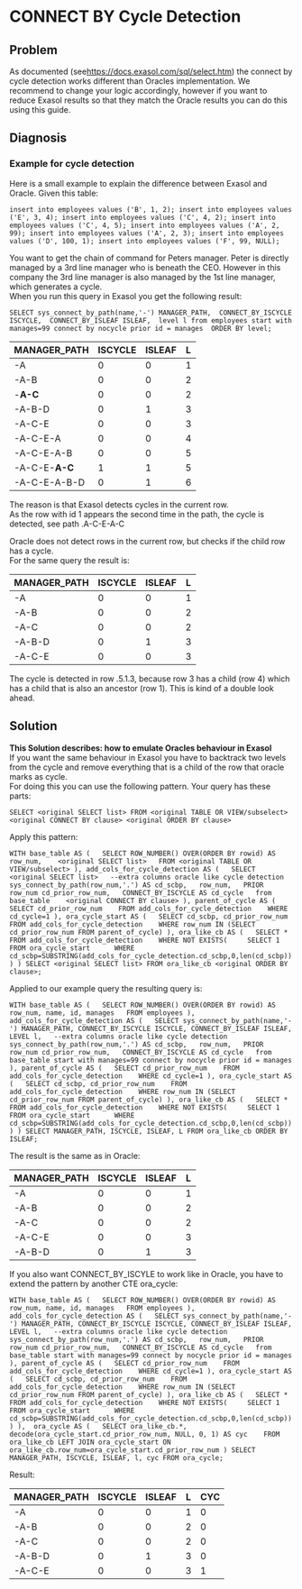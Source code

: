 # CONNECT BY Cycle Detection 
## Problem

As documented (see<https://docs.exasol.com/sql/select.htm>) the connect by cycle detection works different than Oracles implementation. We recommend to change your logic accordingly, however if you want to reduce Exasol results so that they match the Oracle results you can do this using this guide.

## Diagnosis

### Example for cycle detection

Here is a small example to explain the difference between Exasol and Oracle. Given this table:


```"code-sql"
insert into employees values ('B', 1, 2); insert into employees values ('E', 3, 4); insert into employees values ('C', 4, 2); insert into employees values ('C', 4, 5); insert into employees values ('A', 2, 99); insert into employees values ('A', 2, 3); insert into employees values ('D', 100, 1); insert into employees values ('F', 99, NULL); 
```
You want to get the chain of command for Peters manager. Peter is directly managed by a 3rd line manager who is beneath the CEO. However in this company the 3rd line manager is also managed by the 1st line manager, which generates a cycle.  
When you run this query in Exasol you get the following result:


```"code-sql"
SELECT sys_connect_by_path(name,'-') MANAGER_PATH,  CONNECT_BY_ISCYCLE ISCYCLE,  CONNECT_BY_ISLEAF ISLEAF,  level l from employees start with manages=99 connect by nocycle prior id = manages  ORDER BY level; 
```


| MANAGER_PATH | ISCYCLE | ISLEAF | L |
| --- | --- | --- | --- |
| -A | 0 | 0 | 1 |
| -A-B | 0 | 0 | 2 |
| -**A-C** | 0 | 0 | 2 |
| -A-B-D | 0 | 1 | 3 |
| -A-C-E | 0 | 0 | 3 |
| -A-C-E-A | 0 | 0 | 4 |
| -A-C-E-A-B | 0 | 0 | 5 |
| -A-C-E-**A-C** | 1 | 1 | 5 |
| -A-C-E-A-B-D | 0 | 1 | 6 |

The reason is that Exasol detects cycles in the current row.  
As the row with id 1 appears the second time in the path, the cycle is detected, see path .A-C-E-A-C

Oracle does not detect rows in the current row, but checks if the child row has a cycle.  
For the same query the result is:



| MANAGER_PATH | ISCYCLE | ISLEAF | L |
| --- | --- | --- | --- |
| -A | 0 | 0 | 1 |
| -A-B | 0 | 0 | 2 |
| -A-C | 0 | 0 | 2 |
| -A-B-D | 0 | 1 | 3 |
| -A-C-E | 0 | 0 | 3 |

The cycle is detected in row .5.1.3, because row 3 has a child (row 4) which has a child that is also an ancestor (row 1). This is kind of a double look ahead.

## Solution

**This Solution describes: how to emulate Oracles behaviour in Exasol**  
If you want the same behaviour in Exasol you have to backtrack two levels from the cycle and remove everything that is a child of the row that oracle marks as cycle.  
For doing this you can use the following pattern. Your query has these parts:


```
SELECT <original SELECT list> FROM <original TABLE OR VIEW/subselect> <original CONNECT BY clause> <original ORDER BY clause> 
```
Apply this pattern:


```"code-sql"
WITH base_table AS (   SELECT ROW_NUMBER() OVER(ORDER BY rowid) AS row_num,    <original SELECT list>   FROM <original TABLE OR VIEW/subselect> ), add_cols_for_cycle_detection AS (   SELECT <original SELECT list>   --extra columns oracle like cycle detection   sys_connect_by_path(row_num,'.') AS cd_scbp,   row_num,   PRIOR row_num cd_prior_row_num,   CONNECT_BY_ISCYCLE AS cd_cycle   from base_table    <original CONNECT BY clause> ), parent_of_cycle AS (   SELECT cd_prior_row_num    FROM add_cols_for_cycle_detection    WHERE cd_cycle=1 ), ora_cycle_start AS (   SELECT cd_scbp, cd_prior_row_num    FROM add_cols_for_cycle_detection    WHERE row_num IN (SELECT cd_prior_row_num FROM parent_of_cycle) ), ora_like_cb AS (   SELECT * FROM add_cols_for_cycle_detection    WHERE NOT EXISTS(     SELECT 1 FROM ora_cycle_start      WHERE cd_scbp=SUBSTRING(add_cols_for_cycle_detection.cd_scbp,0,len(cd_scbp))   ) ) SELECT <original SELECT list> FROM ora_like_cb <original ORDER BY clause>; 
```
Applied to our example query the resulting query is:


```"code-sql"
WITH base_table AS (   SELECT ROW_NUMBER() OVER(ORDER BY rowid) AS row_num, name, id, manages   FROM employees ), add_cols_for_cycle_detection AS (   SELECT sys_connect_by_path(name,'-') MANAGER_PATH, CONNECT_BY_ISCYCLE ISCYCLE, CONNECT_BY_ISLEAF ISLEAF, LEVEL l,   --extra columns oracle like cycle detection   sys_connect_by_path(row_num,'.') AS cd_scbp,   row_num,   PRIOR row_num cd_prior_row_num,   CONNECT_BY_ISCYCLE AS cd_cycle   from base_table start with manages=99 connect by nocycle prior id = manages ), parent_of_cycle AS (   SELECT cd_prior_row_num    FROM add_cols_for_cycle_detection    WHERE cd_cycle=1 ), ora_cycle_start AS (   SELECT cd_scbp, cd_prior_row_num    FROM add_cols_for_cycle_detection    WHERE row_num IN (SELECT cd_prior_row_num FROM parent_of_cycle) ), ora_like_cb AS (   SELECT * FROM add_cols_for_cycle_detection    WHERE NOT EXISTS(     SELECT 1 FROM ora_cycle_start      WHERE cd_scbp=SUBSTRING(add_cols_for_cycle_detection.cd_scbp,0,len(cd_scbp))   ) ) SELECT MANAGER_PATH, ISCYCLE, ISLEAF, L FROM ora_like_cb ORDER BY ISLEAF; 
```
The result is the same as in Oracle:



| MANAGER_PATH | ISCYCLE | ISLEAF | L |
| --- | --- | --- | --- |
| -A | 0 | 0 | 1 |
| -A-B | 0 | 0 | 2 |
| -A-C | 0 | 0 | 2 |
| -A-C-E | 0 | 0 | 3 |
| -A-B-D | 0 | 1 | 3 |

If you also want CONNECT_BY_ISCYLE to work like in Oracle, you have to extend the pattern by another CTE ora_cycle:


```"code-sql"
WITH base_table AS (   SELECT ROW_NUMBER() OVER(ORDER BY rowid) AS row_num, name, id, manages   FROM employees ), add_cols_for_cycle_detection AS (   SELECT sys_connect_by_path(name,'-') MANAGER_PATH, CONNECT_BY_ISCYCLE ISCYCLE, CONNECT_BY_ISLEAF ISLEAF, LEVEL l,   --extra columns oracle like cycle detection   sys_connect_by_path(row_num,'.') AS cd_scbp,   row_num,   PRIOR row_num cd_prior_row_num,   CONNECT_BY_ISCYCLE AS cd_cycle   from base_table start with manages=99 connect by nocycle prior id = manages ), parent_of_cycle AS (   SELECT cd_prior_row_num    FROM add_cols_for_cycle_detection    WHERE cd_cycle=1 ), ora_cycle_start AS (   SELECT cd_scbp, cd_prior_row_num    FROM add_cols_for_cycle_detection    WHERE row_num IN (SELECT cd_prior_row_num FROM parent_of_cycle) ), ora_like_cb AS (   SELECT * FROM add_cols_for_cycle_detection    WHERE NOT EXISTS(     SELECT 1 FROM ora_cycle_start      WHERE cd_scbp=SUBSTRING(add_cols_for_cycle_detection.cd_scbp,0,len(cd_scbp))   ) ),  ora_cycle AS (   SELECT ora_like_cb.*, decode(ora_cycle_start.cd_prior_row_num, NULL, 0, 1) AS cyc    FROM ora_like_cb LEFT JOIN ora_cycle_start ON ora_like_cb.row_num=ora_cycle_start.cd_prior_row_num ) SELECT MANAGER_PATH, ISCYCLE, ISLEAF, l, cyc FROM ora_cycle; 
```
Result:



| MANAGER_PATH | ISCYCLE | ISLEAF | L | CYC |
| --- | --- | --- | --- | --- |
| -A | 0 | 0 | 1 | 0 |
| -A-B | 0 | 0 | 2 | 0 |
| -A-C | 0 | 0 | 2 | 0 |
| -A-B-D | 0 | 1 | 3 | 0 |
| -A-C-E | 0 | 0 | 3 | 1 |

